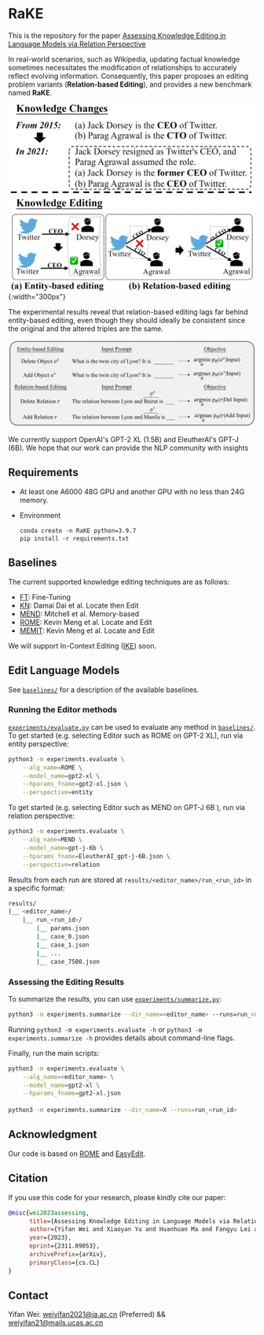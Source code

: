 # RaKE

This is the repository for the paper [Assessing Knowledge Editing in Language Models via Relation Perspective](https://arxiv.org/abs/2311.09053)

In real-world scenarios, such as Wikipedia, updating factual knowledge sometimes necessitates the modification of relationships to accurately reflect evolving information.
Consequently, this paper proposes an editing problem variants (**Relation-based Editing**), and provides a new benchmark named **RaKE**.

![example](https://github.com/weiyifan1023/RaKE/blob/main/example.jpg){:width="300px"}


The experimental results reveal that relation-based editing lags far behind entity-based editing, even though they should ideally be consistent since the original and the altered triples are the same. 

![variants](https://github.com/weiyifan1023/RaKE/blob/main/editing_problem_variants.png)

We currently support OpenAI's GPT-2 XL (1.5B) and EleutherAI's GPT-J (6B).  We hope that our work can provide the NLP community with insights



## Requirements

- At least one A6000 48G GPU and another GPU with no less than 24G memory.

- Environment

  ```
  conda create -n RaKE python=3.9.7
  pip install -r requirements.txt
  ```


## Baselines

The current supported knowledge editing techniques are as follows:

- [FT](https://github.com/kmeng01/rome): Fine-Tuning 
- [KN](https://github.com/Hunter-DDM/knowledge-neurons): Damai Dai et al. Locate then Edit
- [MEND](https://github.com/eric-mitchell/mend): Mitchell et al. Memory-based
- [ROME](https://github.com/kmeng01/rome): Kevin Meng et al. Locate and Edit
- [MEMIT](https://github.com/kmeng01/memit): Kevin Meng et al. Locate and Edit

We will support In-Context Editing ([IKE](https://github.com/Zce1112zslx/IKE)) soon.

## Edit Language Models

See [`baselines/`](baselines/) for a description of the available baselines.

### Running the Editor methods

[`experiments/evaluate.py`](experiments/evaluate.py) can be used to evaluate any method in [`baselines/`](baselines/).
To get started (e.g. selecting Editor such as ROME on GPT-2 XL), run via entity perspective:

```bash
python3 -m experiments.evaluate \
    --alg_name=ROME \
    --model_name=gpt2-xl \
    --hparams_fname=gpt2-xl.json \
    --perspective=entity
```

To get started (e.g. selecting Editor such as MEND on GPT-J 6B ), run via relation perspective:

```bash
python3 -m experiments.evaluate \
    --alg_name=MEND \
    --model_name=gpt-j-6b \
    --hparams_fname=EleutherAI_gpt-j-6B.json \
    --perspective=relation
```



Results from each run are stored at `results/<editor_name>/run_<run_id>` in a specific format:

```bash
results/
|__ <editor_name>/
    |__ run_<run_id>/
        |__ params.json
        |__ case_0.json
        |__ case_1.json
        |__ ...
        |__ case_7500.json
```

### Assessing the Editing Results

To summarize the results, you can use [`experiments/summarize.py`](experiments/summarize.py):

```bash
python3 -m experiments.summarize --dir_name=<editor_name> --runs=run_<run_id>
```

Running `python3 -m experiments.evaluate -h` or `python3 -m experiments.summarize -h` provides details about command-line flags.

Finally, run the main scripts:
```bash
python3 -m experiments.evaluate \
    --alg_name=<editor_name> \
    --model_name=gpt2-xl \
    --hparams_fname=gpt2-xl.json

python3 -m experiments.summarize --dir_name=X --runs=run_<run_id>
```

## Acknowledgment

Our code is based on [ROME](https://github.com/kmeng01/rome) and [EasyEdit](https://github.com/zjunlp/EasyEdit.git).

## Citation
If you use this code for your research, please kindly cite our paper:

```bibtex
@misc{wei2023assessing,
      title={Assessing Knowledge Editing in Language Models via Relation Perspective}, 
      author={Yifan Wei and Xiaoyan Yu and Huanhuan Ma and Fangyu Lei and Yixuan Weng and Ran Song and Kang Liu},
      year={2023},
      eprint={2311.09053},
      archivePrefix={arXiv},
      primaryClass={cs.CL}
}
```

## Contact

Yifan Wei: weiyifan2021@ia.ac.cn (Preferred)  &&  weiyifan21@mails.ucas.ac.cn 

